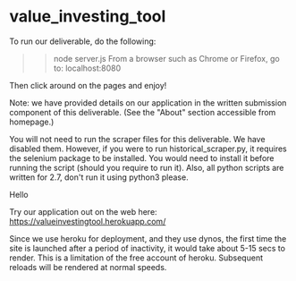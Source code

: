 # value_investing_tool

To run our deliverable, do the following:
>>node server.js
From a browser such as Chrome or Firefox, go to:
localhost:8080

Then click around on the pages and enjoy!

Note: we have provided details on our application in
the written submission component of this deliverable. 
(See the "About" section accessible from homepage.)

You will not need to run the scraper files for this deliverable.
We have disabled them. However, if you were to run
historical_scraper.py, it requires the selenium package to be installed. 
You would need to install it before running the script (should you 
require to run it). Also, all python scripts are written for 2.7, 
don't run it using python3 please.

Hello

Try our application out on the web here: https://valueinvestingtool.herokuapp.com/

Since we use heroku for deployment, and they use dynos, the first time the site is launched 
after a period of inactivity, it would take about 5-15 secs to render. This is a 
limitation of the free account of heroku. Subsequent reloads will be rendered at normal
speeds.
